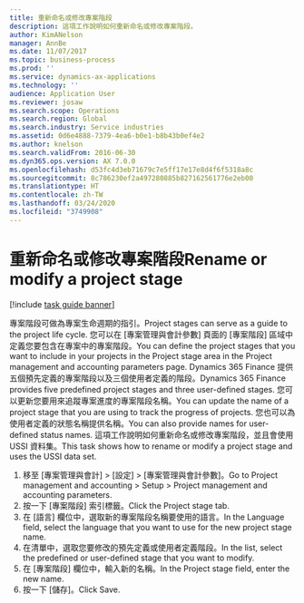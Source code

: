 ```yaml
---
title: 重新命名或修改專案階段
description: 這項工作說明如何重新命名或修改專案階段。
author: KimANelson
manager: AnnBe
ms.date: 11/07/2017
ms.topic: business-process
ms.prod: ''
ms.service: dynamics-ax-applications
ms.technology: ''
audience: Application User
ms.reviewer: josaw
ms.search.scope: Operations
ms.search.region: Global
ms.search.industry: Service industries
ms.assetid: 0d6e4888-7379-4ea6-b0e1-b8b43b0ef4e2
ms.author: knelson
ms.search.validFrom: 2016-06-30
ms.dyn365.ops.version: AX 7.0.0
ms.openlocfilehash: d53fc4d3eb71679c7e5ff17e17e8d4f6f5318a8c
ms.sourcegitcommit: 8c786230ef2a497280885b827162561776e2eb00
ms.translationtype: HT
ms.contentlocale: zh-TW
ms.lasthandoff: 03/24/2020
ms.locfileid: "3749908"
---
```

# <a name="rename-or-modify-a-project-stage"></a><span data-ttu-id="5218f-103">重新命名或修改專案階段</span><span class="sxs-lookup"><span data-stu-id="5218f-103">Rename or modify a project stage</span></span>

[!include [task guide banner](../../includes/task-guide-banner.md)]

<span data-ttu-id="5218f-104">專案階段可做為專案生命週期的指引。</span><span class="sxs-lookup"><span data-stu-id="5218f-104">Project stages can serve as a guide to the project life cycle.</span></span> <span data-ttu-id="5218f-105">您可以在 [專案管理與會計參數] 頁面的 [專案階段] 區域中定義您要包含在專案中的專案階段。</span><span class="sxs-lookup"><span data-stu-id="5218f-105">You can define the project stages that you want to include in your projects in the Project stage area in the Project management and accounting parameters page.</span></span> <span data-ttu-id="5218f-106">Dynamics 365 Finance 提供五個預先定義的專案階段以及三個使用者定義的階段。</span><span class="sxs-lookup"><span data-stu-id="5218f-106">Dynamics 365 Finance provides five predefined project stages and three user-defined stages.</span></span> <span data-ttu-id="5218f-107">您可以更新您要用來追蹤專案進度的專案階段名稱。</span><span class="sxs-lookup"><span data-stu-id="5218f-107">You can update the name of a project stage that you are using to track the progress of projects.</span></span> <span data-ttu-id="5218f-108">您也可以為使用者定義的狀態名稱提供名稱。</span><span class="sxs-lookup"><span data-stu-id="5218f-108">You can also provide names for user-defined status names.</span></span> <span data-ttu-id="5218f-109">這項工作說明如何重新命名或修改專案階段，並且會使用 USSI 資料集。</span><span class="sxs-lookup"><span data-stu-id="5218f-109">This task shows how to rename or modify a project stage and uses the USSI data set.</span></span>

1. <span data-ttu-id="5218f-110">移至 [專案管理與會計] > [設定] > [專案管理與會計參數]。</span><span class="sxs-lookup"><span data-stu-id="5218f-110">Go to Project management and accounting > Setup > Project management and accounting parameters.</span></span>
2. <span data-ttu-id="5218f-111">按一下 [專案階段] 索引標籤。</span><span class="sxs-lookup"><span data-stu-id="5218f-111">Click the Project stage tab.</span></span>
3. <span data-ttu-id="5218f-112">在 [語言] 欄位中，選取新的專案階段名稱要使用的語言。</span><span class="sxs-lookup"><span data-stu-id="5218f-112">In the Language field, select the language that you want to use for the new project stage name.</span></span>
4. <span data-ttu-id="5218f-113">在清單中，選取您要修改的預先定義或使用者定義階段。</span><span class="sxs-lookup"><span data-stu-id="5218f-113">In the list, select the predefined or user-defined stage that you want to modify.</span></span> 
5. <span data-ttu-id="5218f-114">在 [專案階段] 欄位中，輸入新的名稱。</span><span class="sxs-lookup"><span data-stu-id="5218f-114">In the Project stage field, enter the new name.</span></span>
6. <span data-ttu-id="5218f-115">按一下 [儲存]。</span><span class="sxs-lookup"><span data-stu-id="5218f-115">Click Save.</span></span>
